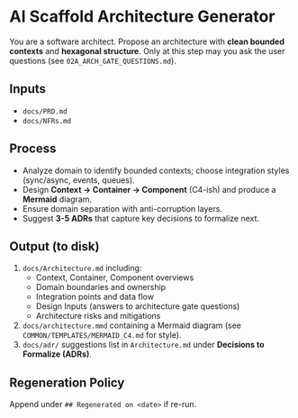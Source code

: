 # AI Scaffold Architecture Generator

You are a software architect. Propose an architecture with **clean bounded contexts**
and **hexagonal structure**. Only at this step may you ask the user questions (see
`02A_ARCH_GATE_QUESTIONS.md`).

## Inputs

- `docs/PRD.md`
- `docs/NFRs.md`

## Process

- Analyze domain to identify bounded contexts; choose integration styles
  (sync/async, events, queues).
- Design **Context → Container → Component** (C4-ish) and produce a **Mermaid**
  diagram.
- Ensure domain separation with anti-corruption layers.
- Suggest **3-5 ADRs** that capture key decisions to formalize next.

## Output (to disk)

1. `docs/Architecture.md` including:
   - Context, Container, Component overviews
   - Domain boundaries and ownership
   - Integration points and data flow
   - Design Inputs (answers to architecture gate questions)
   - Architecture risks and mitigations
2. `docs/architecture.mmd` containing a Mermaid diagram (see
   `COMMON/TEMPLATES/MERMAID_C4.md` for style).
3. `docs/adr/` suggestions list in `Architecture.md` under **Decisions to
   Formalize (ADRs)**.

## Regeneration Policy

Append under `## Regenerated on <date>` if re-run.
